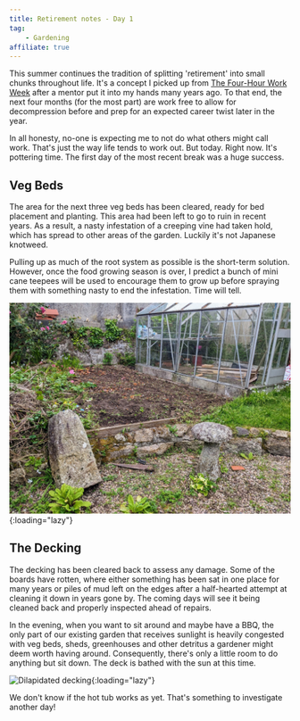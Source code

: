 ```yaml
---
title: Retirement notes - Day 1
tag:
    - Gardening
affiliate: true
---
```


This summer continues the tradition of splitting 'retirement' into small chunks throughout life. It's a concept I picked up from [The Four-Hour Work Week](https://amzn.to/3AOGcYf) after a mentor put it into my hands many years ago. To that end, the next four months (for the most part) are work free to allow for decompression before and prep for an expected career twist later in the year.

In all honesty, no-one is expecting me to not do what others might call work. That's just the way life tends to work out. But today. Right now. It's pottering time. The first day of the most recent break was a huge success.

## Veg Beds

The area for the next three veg beds has been cleared, ready for bed placement and planting. This area had been left to go to ruin in recent years. As a result, a nasty infestation of a creeping vine had taken hold, which has spread to other areas of the garden. Luckily it's not Japanese knotweed. 

Pulling up as much of the root system as possible is the short-term solution. However, once the food growing season is over, I predict a bunch of mini cane teepees will be used to encourage them to grow up before spraying them with something nasty to end the infestation. Time will tell.

![The cleared veg bed area](/assets/images/2023/veg-patch.jpg "A cleared mud patch"){:loading="lazy"}

## The Decking

The decking has been cleared back to assess any damage. Some of the boards have rotten, where either something has been sat in one place for many years or piles of mud left on the edges after a half-hearted attempt at cleaning it down in years gone by. The coming days will see it being cleaned back and properly inspected ahead of repairs.

In the evening, when you want to sit around and maybe have a BBQ, the only part of our existing garden that receives sunlight is heavily congested with veg beds, sheds, greenhouses and other detritus a gardener might deem worth having around. Consequently, there's only a little room to do anything but sit down. The deck is bathed with the sun at this time.

![Dilapidated decking](/assets/images/2023/deck.jpg "The deck needs some love"){:loading="lazy"}

We don't know if the hot tub works as yet. That's something to investigate another day!
